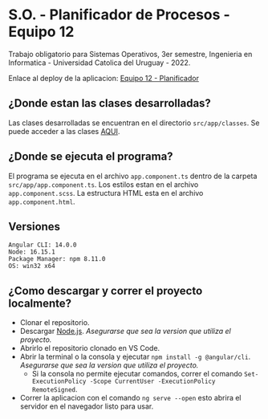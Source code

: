 # S.O. - Planificador de Procesos - Equipo 12

Trabajo obligatorio para Sistemas Operativos, 3er semestre, Ingenieria en Informatica - Universidad Catolica del Uruguay - 2022.

Enlace al deploy de la aplicacion: [Equipo 12 - Planificador](https://planificador-capybara.netlify.app)

## ¿Donde estan las clases desarrolladas?
Las clases desarrolladas se encuentran en el directorio `src/app/classes`.
Se puede acceder a las clases [AQUI](/src/app/classes/).

## ¿Donde se ejecuta el programa?
El programa se ejecuta en el archivo `app.component.ts` dentro de la carpeta `src/app/app.component.ts`.
Los estilos estan en el archivo `app.component.scss`.
La estructura HTML esta en el archivo `app.component.html`.

## Versiones
    Angular CLI: 14.0.0
    Node: 16.15.1
    Package Manager: npm 8.11.0
    OS: win32 x64
## ¿Como descargar y correr el proyecto localmente?
+ Clonar el repositorio.
+ Descargar [Node.js](https://nodejs.org/es/). *Asegurarse que sea la version que utiliza el proyecto.*
+ Abrirlo el repositorio clonado en VS Code.
+ Abrir la terminal o la consola y ejecutar `npm install -g @angular/cli`. *Asegurarse que sea la version que utiliza el proyecto.*
    + Si la consola no permite ejecutar comandos, correr el comando `Set-ExecutionPolicy -Scope CurrentUser -ExecutionPolicy RemoteSigned`.
+ Correr la aplicacion con el comando `ng serve --open` esto abrira el servidor en el navegador listo para usar.